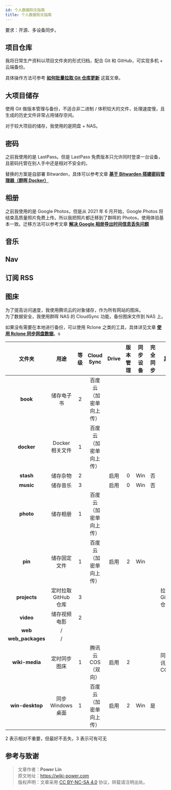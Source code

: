 ```yaml
---
id: 个人数据防灾指南
title: 个人数据防灾指南
---
```


要求：开源、多设备同步。

## 项目仓库

我将日常生产资料以项目文件夹的形式归档，配合 Git 和 GitHub，可实现多机 + 云端备份。

具体操作方法可参考 [**如何批量拉取 Git 仓库更新**](https://wiki-power.com/%E5%A6%82%E4%BD%95%E6%89%B9%E9%87%8F%E6%8B%89%E5%8F%96Git%E4%BB%93%E5%BA%93%E6%9B%B4%E6%96%B0) 这篇文章。

## 大项目储存

使用 Git 做版本管理与备份，不适合非二进制 / 体积较大的文件，处理速度慢，且生成的历史文件非常占用储存空间。

对于较大项目的储存，我使用的是网盘 + NAS。

## 密码

之前我使用的是 LastPass。但是 LastPass 免费版本只允许同时登录一台设备，且密码托管在别人手中还是相对不安全的。

替换的方案是自部署 Bitwarden，具体可以参考文章 [**基于 Bitwarden 搭建密码管理器（群晖 Docker）**](https://wiki-power.com/%E5%9F%BA%E4%BA%8EBitwarden%E6%90%AD%E5%BB%BA%E5%AF%86%E7%A0%81%E7%AE%A1%E7%90%86%E5%99%A8%EF%BC%88%E7%BE%A4%E6%99%96Docker%EF%BC%89)

## 相册

之前我使用的是 Google Photos，但是从 2021 年 6 月开始，Google Photos 将结束高质量照片免费上传。所以我把照片都迁移到了群晖的 Photos，使用体验基本一致。迁移方法可以参考文章 [**解决 Google 相册导出时间信息丢失问题**](https://wiki-power.com/%E8%A7%A3%E5%86%B3Google%E7%9B%B8%E5%86%8C%E5%AF%BC%E5%87%BA%E6%97%B6%E9%97%B4%E4%BF%A1%E6%81%AF%E4%B8%A2%E5%A4%B1%E9%97%AE%E9%A2%98)

## 音乐

## Nav

## 订阅 RSS

## 图床

为了提高访问速度，我使用腾讯云的对象储存，作为所有网站的图床。  
为了数据安全，我使用群晖 NAS 的 CloudSync 功能，备份图床文件到 NAS 上。

如果没有需要在本地进行备份，可以使用 Rclone 之类的工具，具体详见文章 [**使用 Rclone 同步网盘数据**](https://wiki-power.com/%E4%BD%BF%E7%94%A8Rclone%E5%90%8C%E6%AD%A5%E7%BD%91%E7%9B%98%E6%95%B0%E6%8D%AE)。s

|      文件夹      |         用途         | 等级 |       Cloud Sync       | Drive | 版本管理 | 同步设备 | 完全同步 | 其他             |
| :--------------: | :------------------: | :--: | :--------------------: | :---: | :------: | :------: | :------: | ---------------- |
|     **book**     |      储存电子书      |  2   | 百度云（加密单向上传） |       |          |          |          |                  |
|    **docker**    |   Docker 相关文件    |  1   | 百度云（加密单向上传） |       |          |          |          |                  |
|    **stash**     |       储存杂物       |  2   |                        | 启用  |    0     |   Win    |    否    |                  |
|    **music**     |       储存音乐       |  3   |                        | 启用  |    0     |   Win    |    否    |                  |
|    **photo**     |       储存相册       |  1   | 百度云（加密单向上传） |       |          |          |          |                  |
|     **pin**      |     储存固定文件     |  1   | 百度云（加密单向上传） | 启用  |    2     |   Win    |          |                  |
|   **projects**   | 定时拉取 GitHub 仓库 |  3   |                        |       |          |          |          | 拉取 GitHub 仓库 |
|    **video**     |     储存视频电影     |  2   |                        |       |          |          |          |                  |
|     **web**      |          /           |      |                        |       |          |          |          |                  |
| **web_packages** |          /           |      |                        |       |          |          |          |                  |
|  **wiki-media**  |     定时同步图床     |  1   |   腾讯云 COS（双向）   | 启用  |    2     |          |          | 同步腾讯云 COS   |
| **win-desktop**  |  同步 Windows 桌面   |  1   | 百度云（加密单向上传） | 启用  |    2     |   Win    |    是    |                  |

2 表示相对不重要，但最好不丢失，3 表示可有可无

## 参考与致谢

> 文章作者：**Power Lin**  
> 原文地址：<https://wiki-power.com>  
> 版权声明：文章采用 [CC BY-NC-SA 4.0](https://creativecommons.org/licenses/by/4.0/deed.zh) 协议，转载请注明出处。
